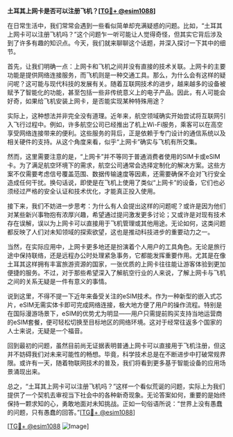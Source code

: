 **土耳其上网卡是否可以注册飞机？[[TG💪+ @esim1088](https://t.me/s/esim1088)]**

在日常生活中，我们常常会遇到一些看似简单却充满疑惑的问题。比如，“土耳其上网卡可以注册飞机吗？”这个问题乍一听可能让人觉得奇怪，但其实它背后涉及到了许多有趣的知识点。今天，我们就来聊聊这个话题，并深入探讨一下其中的细节。

首先，让我们明确一点：上网卡和飞机之间并没有直接的技术关联。上网卡的主要功能是提供网络连接服务，而飞机则是一种交通工具。那么，为什么会有这样的疑问呢？这可能与现代科技的发展有关。随着互联网技术的进步，越来越多的设备被赋予了智能化的功能，甚至包括一些非传统意义上的电子产品。因此，有人可能会好奇，如果给飞机安装上网卡，是否能实现某种特殊用途？

实际上，这种想法并非完全没有道理。近年来，航空领域确实开始尝试将互联网引入飞行过程中。例如，许多航空公司已经推出了机上Wi-Fi服务，乘客可以在高空享受网络连接带来的便利。这些服务的背后，正是依赖于专门设计的通信系统以及相关硬件的支持。从这个角度来看，似乎“上网卡”确实与飞机有所交集。

然而，这里需要注意的是，“上网卡”并不等同于普通消费者使用的SIM卡或eSIM卡。为了满足航空环境下的需求，航空公司通常会选择定制化的解决方案。这些方案不仅需要考虑信号覆盖范围、数据传输速度等因素，还需要确保不会对飞行安全造成任何干扰。换句话说，即使是在飞机上使用了类似“上网卡”的设备，它们也必须经过严格的安全认证和技术优化，才能真正投入使用。

接下来，我们不妨进一步思考：为什么有人会提出这样的问题呢？或许是因为他们对某些新兴事物抱有浓厚兴趣，希望通过提问激发更多讨论；又或许是对现有技术存在误解，误以为上网卡可以直接用于飞机管理或其他用途。无论如何，这类问题都反映了人们对未知领域的探索欲望，这也是推动科技进步的重要动力之一。

当然，在实际应用中，上网卡更多地还是扮演着个人用户的工具角色。无论是旅行途中保持联络，还是远程办公时处理紧急事务，它都能发挥重要作用。尤其是在像土耳其这样拥有丰富旅游资源的国家，一张优质的上网卡往往能让游客体验到更加便捷的服务。不过，对于那些希望深入了解航空行业的人来说，了解上网卡与飞机之间的关系无疑是一件有意义的事情。

说到这里，不得不提一下近年来备受关注的eSIM技术。作为一种新型的嵌入式芯片，eSIM无需实体卡即可完成网络连接，极大地方便了用户的操作流程。特别是在国际漫游场景下，eSIM的优势尤为明显——用户只需提前购买支持当地运营商的eSIM套餐，便可轻松切换至目标地区的网络环境。这对于经常往返多个国家的人士来说，无疑是一个福音。

回到最初的问题，虽然目前尚无证据表明普通上网卡可以直接用于飞机注册，但这并不妨碍我们对未来可能性的畅想。毕竟，科学技术总是在不断进步中打破常规界限。或许有一天，随着物联网技术的普及，我们将看到更多基于智能设备的应用场景涌现出来。

总之，“土耳其上网卡可以注册飞机吗？”这样一个看似荒诞的问题，实际上为我们提供了一个契机去审视当下社会中的各种新奇现象。无论答案如何，重要的是始终保持一颗求知的心，勇敢地面对未知挑战。正如一句俗语所说：“世界上没有愚蠢的问题，只有愚蠢的回答。”[[TG💪+ @esim1088](https://t.me/s/esim1088)]

[[TG💪+ @esim1088](https://t.me/s/esim1088) ![Image](https://i.postimg.cc/4NQfJmqS/Snipaste-2025-05-13-00-14-12.png)]